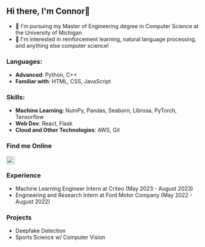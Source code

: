 
<!--
**connorwilkinson11/connorwilkinson11** is a ✨ _special_ ✨ repository because its `README.md` (this file) appears on your GitHub profile.

Here are some ideas to get you started:

- 🔭 I’m currently working on ...
- 🌱 I’m currently learning ...
- 👯 I’m looking to collaborate on ...
- 🤔 I’m looking for help with ...
- 💬 Ask me about ...
- 📫 How to reach me: ...
- 😄 Pronouns: ...
- ⚡ Fun fact: ...
-->

## Hi there, I'm Connor👋

- 🚀 I'm pursuing my Master of Engineering degree in Computer Science at the University of Michigan
- 💬 I'm interested in reinforcement learning, natural language processing, and anything else computer science!

### Languages:
- **Advanced**: Python, C++
- **Familiar with**: HTML, CSS, JavaScript 

### Skills:
- **Machine Learning**: NumPy, Pandas, Seaborn, Librosa, PyTorch, Tensorflow 
- **Web Dev**: React, Flask 
- **Cloud and Other Technologies**: AWS, Git

### Find me Online
  <a href="https://www.linkedin.com/in/connorwilkinson11">
    <img align="left" alt="lyuyangh | LinkedIn" width="22px" src="https://cdn.jsdelivr.net/npm/simple-icons@v3/icons/linkedin.svg"/>
  </a><br/>

### Experience
- Machine Learning Engineer Intern at Criteo (May 2023 - August 2023)
- Engineering and Research Intern at Ford Motor Company (May 2022 - August 2022)

### Projects
- Deepfake Detection
- Sports Science w/ Computer Vision

